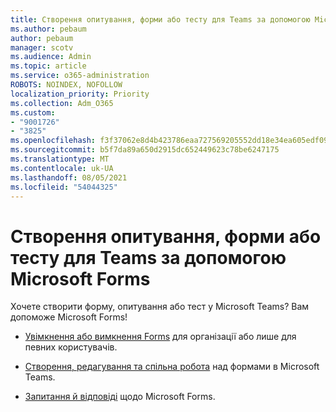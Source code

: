 ```yaml
---
title: Створення опитування, форми або тесту для Teams за допомогою Microsoft Forms
ms.author: pebaum
author: pebaum
manager: scotv
ms.audience: Admin
ms.topic: article
ms.service: o365-administration
ROBOTS: NOINDEX, NOFOLLOW
localization_priority: Priority
ms.collection: Adm_O365
ms.custom:
- "9001726"
- "3825"
ms.openlocfilehash: f3f37062e8d4b423786eaa727569205552dd18e34ea605edf09ffe5b12a16b6e
ms.sourcegitcommit: b5f7da89a650d2915dc652449623c78be6247175
ms.translationtype: MT
ms.contentlocale: uk-UA
ms.lasthandoff: 08/05/2021
ms.locfileid: "54044325"
---
```

# <a name="create-a-poll-form-or-quiz-for-teams-with-microsoft-forms"></a>Створення опитування, форми або тесту для Teams за допомогою Microsoft Forms

Хочете створити форму, опитування або тест у Microsoft Teams? Вам допоможе Microsoft Forms!

 - [Увімкнення або вимкнення Forms](https://support.office.com/article/turn-off-or-turn-on-microsoft-forms-8dcbf3ab-f2d6-459a-b8be-8d9892132a43) для організації або лише для певних користувачів.
 
 - [Створення, редагування та спільна робота](https://support.office.com/article/create-edit-and-collaborate-on-a-form-in-microsoft-teams-333b97a3-41d9-48bc-a1cb-84a96bd44e14) над формами в Microsoft Teams.
 
 - [Запитання й відповіді](https://support.office.com/article/get-started-1dd58027-40dc-42d0-9ca4-80ddecc5c696) щодо Microsoft Forms.